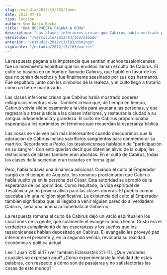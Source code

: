 ```yaml
---
slug: /estudia/2012/t3/l03/lunes
date: 2012-07-16
tipo: leccion
author: Sem Dario Barba
title: "UNA RESPUESTA PAGANA A ROMA"
description: "Las clases inferiores creían que Cabirus había mostrado poderes milagrosos  mientras vivía. También creían que, de tiempo en tiempo, Cabirus volvía  silenciosamente a la vida para ayudar a las personas, y que regresaría a traer  justicia a las clases inferiores, y restaurar la..."
versiculo: "/versiculo/2012/t3/l03/sabado"
anterior: "/estudia/2012/t3/l03/domingo"
siguiente: "/estudia/2012/t3/l03/martes"
---
```


La respuesta pagana a la impotencia que sentían muchos tesalonicenses fue un movimiento espiritual que los eruditos llaman el culto de Cabirus. El culto se basaba en un hombre llamado Cabirus, que habló en favor de los que no tenían derechos y fue finalmente asesinado por sus dos hermanos. Fue sepultado junto con los símbolos de la realeza, y el culto llegó a tratarlo como un héroe martirizado.

Las clases inferiores creían que Cabirus había mostrado poderes milagrosos mientras vivía. También creían que, de tiempo en tiempo, Cabirus volvía silenciosamente a la vida para ayudar a las personas, y que regresaría a traer justicia a las clases inferiores, y restaurar la ciudad a su antigua independencia y grandeza. El culto de Cabirus proporcionaba esperanza a los oprimidos en términos que recuerdan la esperanza bíblica.

Las cosas se vuelven aún más interesantes cuando descubrimos que la adoración de Cabirus incluía sacrificios sangrientos para conmemorar su martirio. Recordando a Pablo, los tesalonicenses hablaban de "participación en su sangre". Con esto querían decir que obtenían alivio de la culpa; las distinciones de clases también eran abolidas. En el culto de Cabirus, todas las clases de la sociedad eran tratadas en forma igual.

Pero, había todavía una dinámica adicional. Cuando el culto al Emperador surgió en el tiempo de Augusto, los romanos proclamaron que Cabirus había vuelto ya en la persona del César. Esta autoridad se apropió de la esperanza de los oprimidos. Como resultado, la vida espiritual de Tesalónica ya no proveía alivio para las clases obreras. El pueblo común quedaba sin una religión significativa. La existencia del culto al Emperador también significaba que, si llegaba a venir alguien parecido al verdadero Cabirus, sería una amenaza inmediata al Gobierno.

La respuesta romana al culto de Cabirus dejó un vacío espiritual en los corazones de la gente, que solamente el evangelio podía llenar. Cristo era el verdadero cumplimiento de las esperanzas y los sueños que los tesalonicenses habían depositado en Cabirus. El evangelio les proveyó paz interior en el presente y, en la segunda venida, revocaría su realidad económica y política actual.

Lee 1 Juan 2:15 al 17 (ver también Eclesiastés 2:1-11). ¿Qué verdades cruciales se expresan aquí? ¿Cómo experimentaste la realidad de estas palabras, con respecto a cómo son de pasajeras y no satisfactorias las cosas de este mundo?
